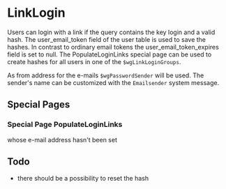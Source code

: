 # LinkLogin

Users can login with a link if the query contains the key login and a valid hash. The user_email_token field of the user table is used to save the hashes. In contrast to ordinary email tokens the user_email_token_expires field is set to null. The PopulateLoginLinks special page can be used to create hashes for all users in one of the `$wgLinkLoginGroups`.

As from address for the e-mails `$wgPasswordSender` will be used. The sender's name can be customized with the `Emailsender` system message.

## Special Pages 

### Special Page PopulateLoginLinks

whose e-mail address hasn't been set


## Todo

* there should be a possibility to reset the hash
